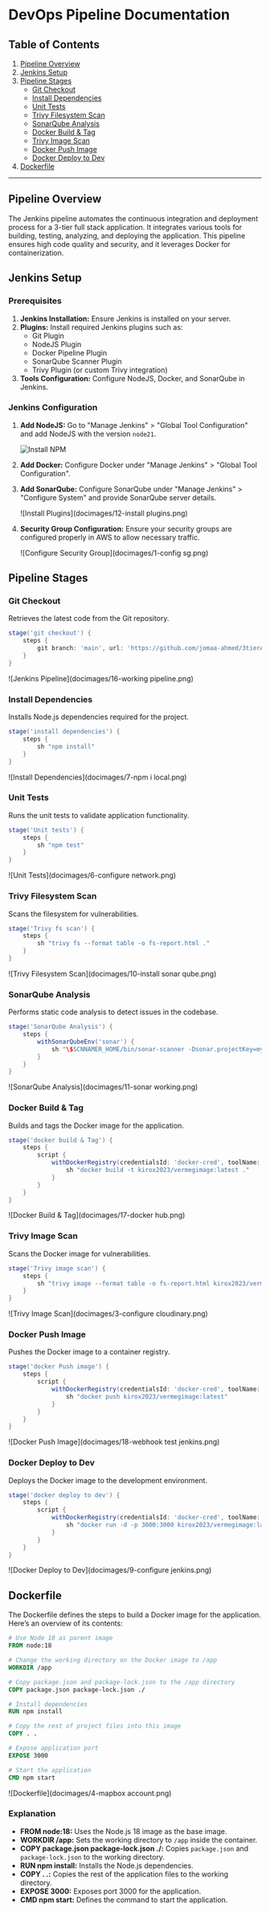 
# DevOps Pipeline Documentation

## Table of Contents
1. [Pipeline Overview](#pipeline-overview)
2. [Jenkins Setup](#jenkins-setup)
3. [Pipeline Stages](#pipeline-stages)
   - [Git Checkout](#git-checkout)
   - [Install Dependencies](#install-dependencies)
   - [Unit Tests](#unit-tests)
   - [Trivy Filesystem Scan](#trivy-filesystem-scan)
   - [SonarQube Analysis](#sonarqube-analysis)
   - [Docker Build & Tag](#docker-build--tag)
   - [Trivy Image Scan](#trivy-image-scan)
   - [Docker Push Image](#docker-push-image)
   - [Docker Deploy to Dev](#docker-deploy-to-dev)
4. [Dockerfile](#dockerfile)

---

## Pipeline Overview

The Jenkins pipeline automates the continuous integration and deployment process for a 3-tier full stack application. It integrates various tools for building, testing, analyzing, and deploying the application. This pipeline ensures high code quality and security, and it leverages Docker for containerization.

## Jenkins Setup

### Prerequisites

1. **Jenkins Installation:** Ensure Jenkins is installed on your server.
2. **Plugins:** Install required Jenkins plugins such as:
   - Git Plugin
   - NodeJS Plugin
   - Docker Pipeline Plugin
   - SonarQube Scanner Plugin
   - Trivy Plugin (or custom Trivy integration)
3. **Tools Configuration:** Configure NodeJS, Docker, and SonarQube in Jenkins.

### Jenkins Configuration

1. **Add NodeJS:** Go to "Manage Jenkins" > "Global Tool Configuration" and add NodeJS with the version `node21`.
   
   ![Install NPM](docimages/2-installnpm.png)

2. **Add Docker:** Configure Docker under "Manage Jenkins" > "Global Tool Configuration".

3. **Add SonarQube:** Configure SonarQube under "Manage Jenkins" > "Configure System" and provide SonarQube server details.
   
   ![Install Plugins](docimages/12-install plugins.png)
   
4. **Security Group Configuration:** Ensure your security groups are configured properly in AWS to allow necessary traffic.
   
   ![Configure Security Group](docimages/1-config sg.png)

## Pipeline Stages

### Git Checkout

Retrieves the latest code from the Git repository.

```groovy
stage('git checkout') {
    steps {
        git branch: 'main', url: 'https://github.com/jomaa-ahmed/3tierAppDevops.git'
    }
}
```

![Jenkins Pipeline](docimages/16-working pipeline.png)

### Install Dependencies

Installs Node.js dependencies required for the project.

```groovy
stage('install dependencies') {
    steps {
        sh "npm install"
    }
}
```

![Install Dependencies](docimages/7-npm i local.png)

### Unit Tests

Runs the unit tests to validate application functionality.

```groovy
stage('Unit tests') {
    steps {
        sh "npm test"
    }
}
```

![Unit Tests](docimages/6-configure network.png)

### Trivy Filesystem Scan

Scans the filesystem for vulnerabilities.

```groovy
stage('Trivy fs scan') {
    steps {
        sh "trivy fs --format table -o fs-report.html ."
    }
}
```

![Trivy Filesystem Scan](docimages/10-install sonar qube.png)

### SonarQube Analysis

Performs static code analysis to detect issues in the codebase.

```groovy
stage('SonarQube Analysis') {
    steps {
        withSonarQubeEnv('sonar') {
            sh "\$SCNNAMER_HOME/bin/sonar-scanner -Dsonar.projectKey=myProject -Dsonar.sources=."
        }
    }
}
```

![SonarQube Analysis](docimages/11-sonar working.png)

### Docker Build & Tag

Builds and tags the Docker image for the application.

```groovy
stage('docker build & Tag') {
    steps {
        script {
            withDockerRegistry(credentialsId: 'docker-cred', toolName: 'docker') {
                sh "docker build -t kirox2023/vermegimage:latest ."
            }
        }
    }
}
```

![Docker Build & Tag](docimages/17-docker hub.png)

### Trivy Image Scan

Scans the Docker image for vulnerabilities.

```groovy
stage('Trivy image scan') {
    steps {
        sh "trivy image --format table -o fs-report.html kirox2023/vermegimage:latest"
    }
}
```

![Trivy Image Scan](docimages/3-configure cloudinary.png)

### Docker Push Image

Pushes the Docker image to a container registry.

```groovy
stage('docker Push image') {
    steps {
        script {
            withDockerRegistry(credentialsId: 'docker-cred', toolName: 'docker') {
                sh "docker push kirox2023/vermegimage:latest"
            }
        }
    }
}
```

![Docker Push Image](docimages/18-webhook test jenkins.png)

### Docker Deploy to Dev

Deploys the Docker image to the development environment.

```groovy
stage('docker deploy to dev') {
    steps {
        script {
            withDockerRegistry(credentialsId: 'docker-cred', toolName: 'docker') {
                sh "docker run -d -p 3000:3000 kirox2023/vermegimage:latest"
            }
        }
    }
}
```

![Docker Deploy to Dev](docimages/9-configure jenkins.png)

## Dockerfile

The Dockerfile defines the steps to build a Docker image for the application. Here’s an overview of its contents:

```dockerfile
# Use Node 18 as parent image
FROM node:18

# Change the working directory on the Docker image to /app
WORKDIR /app

# Copy package.json and package-lock.json to the /app directory
COPY package.json package-lock.json ./

# Install dependencies
RUN npm install

# Copy the rest of project files into this image
COPY . .

# Expose application port
EXPOSE 3000

# Start the application
CMD npm start
```

![Dockerfile](docimages/4-mapbox account.png)

### Explanation

- **FROM node:18:** Uses the Node.js 18 image as the base image.
- **WORKDIR /app:** Sets the working directory to `/app` inside the container.
- **COPY package.json package-lock.json ./:** Copies `package.json` and `package-lock.json` to the working directory.
- **RUN npm install:** Installs the Node.js dependencies.
- **COPY . .:** Copies the rest of the application files to the working directory.
- **EXPOSE 3000:** Exposes port 3000 for the application.
- **CMD npm start:** Defines the command to start the application.
